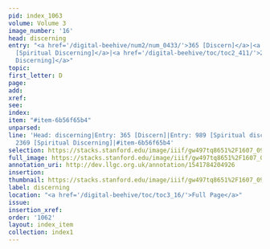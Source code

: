 ```yaml
---
pid: index_1063
volume: Volume 3
image_number: '16'
head: discerning
entry: "<a href='/digital-beehive/num2/num_0433/'>365 [Discern]</a>|<a href='/digital-beehive/num4/num_1319'>989
  [Spiritual Discerning]</a>|<a href='/digital-beehive/toc/toc2_411/'>2369 [Spiritual
  Discerning]</a>"
topic: 
first_letter: D
page: 
add: 
xref: 
see: 
index: 
item: "#item-6b56f65b4"
unparsed: 
line: 'Head: discerning|Entry: 365 [Discern]|Entry: 989 [Spiritual discerning]|Entry:
  2369 [Spiritual Discerning]|#item-6b56f65b4'
selection: https://stacks.stanford.edu/image/iiif/gw497tq8651%2F1607_0959/1759,2730,708,136/full/0/default.jpg
full_image: https://stacks.stanford.edu/image/iiif/gw497tq8651%2F1607_0959/full/full/0/default.jpg
annotation_uri: http://dev.llgc.org.uk/annotation/1541784204926
insertion: 
thumbnail: https://stacks.stanford.edu/image/iiif/gw497tq8651%2F1607_0959/1759,2730,708,136/150,/0/default.jpg
label: discerning
location: "<a href='/digital-beehive/toc/toc3_16/'>Full Page</a>"
issue: 
insertion_xref: 
order: '1062'
layout: index_item
collection: index1
---
```

